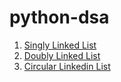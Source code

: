 # python-dsa

1. [Singly Linked List](/scripts/Singly%20Linked%20List.py)
2. [Doubly Linked List](/scripts/Doubly%20Linked%20List.py)
3. [Circular Linkedin List](/scripts/Circular%20Linked%20List.py)
